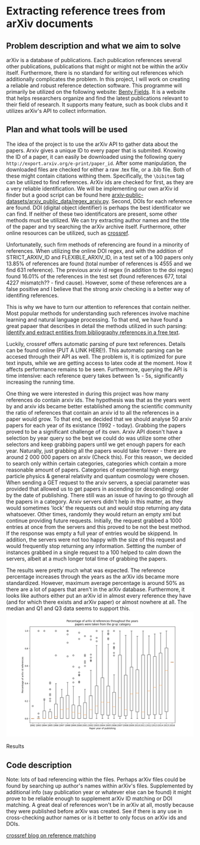 # Extracting reference trees from arXiv documents

## Problem description and what we aim to solve

arXiv is a database of publications. Each publication references several other publications, publications that might or might not be within the arXiv itself. Furthermore, there is no standard for writing out references which additionally complicates the problem. In this project, I will work on creating a reliable and robust reference detection software. This programme will primarily be utilized on the following website: [Benty Fields](https://www.benty-fields.com/about). It is a website that helps researchers organize and find the latest publications relevant to their field of research. It supports many feature, such as book clubs and it utilizes arXiv's API to collect information.

## Plan and what tools will be used

The idea of the project is to use the arXiv API to gather data about the papers. Arxiv gives a unique ID to every paper that is submited. Knowing the ID of a paper, it can easily be downloaded using the following query ```http://export.arxiv.org/e-print/paper_id```. After some manipulation, the downloaded files are checked for either a raw .tex file, or a .bib file. Both of these might contain citations withing them. Specifically, the ```\bibitem``` tag can be utilized to find references. ArXiv ids are checked for first, as they are a very reliable identification. We will be implementing our own arXiv id finder but a good script can be found here [arxiv-public-datasets/arxiv_public_data/regex_arxiv.py](https://github.com/mattbierbaum/arxiv-public-datasets/blob/master/arxiv_public_data/regex_arxiv.py). Second, DOIs for each reference are found. DOI (digital object identifier) is perhaps the best identificator we can find. If neither of these two identificators are present, some other methods must be utilized. We can try extracting author names and the title of the paper and try searching the arXiv archive itself. Furthermore, other online resources can be utilized, such as [crossref](https://www.crossref.org/documentation/retrieve-metadata/rest-api/).

Unfortunatelly, such firm methods of referencing are found in a minority of references. When utilizing the online DOI regex, and with the addition of STRICT_ARXIV_ID and
FLEXIBLE_ARXIV_ID, in a test set of a 100 papers only 13.85% of references are found (total number of references is 4555 and we find 631 reference).
The previous arxiv id regex (in addition to the doi regex) found 16.01%
of the references in the test set (found references 677, total 4227 mismatch?? -
find cause). However, some of these references are a false positive and I believe
that the strong arxiv checking is a better way of identifing references.

This is why we have to turn our attention to references that contain neither. Most popular methods for
understanding such references involve machine learning and natural language
processing. To that end, we have found a great papaer that describes in detail
the methods utilized in such parsing: [Identify and extract entities from
bibliography references in a free text](https://essay.utwente.nl/73817/1/chenet_MA_EEMCS.pdf).

Luckily, crossref offers automatic parsing of pure text references. Details can be found online (PUT A LINK HERE!). This automatic parsing can be accesed through their API as well. The problem is, it is optimized for pure text inputs, while we are getting access to latex code at the moment. How it affects performance remains to be seen. Furthermore, querying the API is time intensive: each reference query takes between 1s - 5s, significantly increasing the running time.

One thing we were interested in during this project was how many references do contain arxiv ids. The hypothesis was that as the years went by and arxiv ids became better established among the scientific community the ratio of references that contain an arxiv id to all the references in a paper would grow. To that end, we decided that we should analyse 50 arxiv papers for each year of its existance (1992 - today). Grabbing the papers proved to be a significant challenge of its own. Arxiv API doesn't have a selection by year query so the best we could do was utilize some other selectors and keep grabbing papers until we get enough papers for each year. Naturally, just grabbing all the papers would take forever - there are around 2 000 000 papers on arxiv (Check this). For this reason, we decided to search only within certain categories, categories which contain a more reasonable amount of papers. Categories of experimental high energy particle physics & general relativity and quantum cosmology were chosen. When sending a GET request to the arxiv servers, a special parameter was provided that allowed us to get papers in ascending (or descending) order by the date of publishing. There still was an issue of having to go through all the papers in a category. Arxiv servers didn't help in this matter, as they would sometimes 'lock' the requests out and would stop returning any data whatsoever. Other times, randomly they would return an empty xml but continue providing future requests. Initially, the request grabbed a 1000 entries at once from the servers and this proved to be not the best method. If the response was empty a full year of entries would be skippend. In addition, the servers were not too happy with the size of this request and would frequently stop returning any information. Settting the number of instances grabbed in a single request to a 100 helped to calm down the servers, albeit at a much longer total time of grabbing the papers.

The results were pretty much what was expected. The reference percentage increases through the years as the arXiv ids became more standardized. However, maximum average percentage is around 50% as there are a lot of papers that aren't in the arXiv database. Furthermore, it looks like authors either put an arXiv id in almost every reference they have (and for which there exists and arXiv paper) or almost nowhere at all. The median and Q1 and Q3 data seems to support this.
![Statistical data for arXiv id percentage within arXiv papers throughout the years](/arxivIDs_percentage_analysis/arxiv_id_percentage_median_grqc.png)

Results

## Code description

Note: lots of bad referencing within the files. Perhaps arXiv files could be found by searching up author's names within arXiv's files. Supplemented by additional info (say publication year or whatever else can be found) it might prove to be reliable enough to supplement arXiv ID matching or DOI matching.
A great deal of references won't be in arXiv at all, mostly because they were published before arXiv was created. See if there is any use in cross-checking author names or is it better to only focus on arXiv ids and DOIs.

[crossref blog on reference matching](https://www.crossref.org/categories/reference-matching/#:~:text=Matching%20(or%20resolving)%20bibliographic%20references,indexes%2C%20impact%20factors%2C%20etc)
